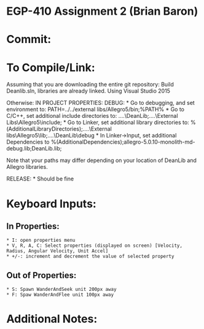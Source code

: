 # EGP-410 Assignment 2 (Brian Baron)

# Commit:
	

# To Compile/Link:
Assuming that you are downloading the entire git repository:
Build Deanlib.sln, libraries are already linked. Using Visual Studio 2015

Otherwise:
IN PROJECT PROPERTIES:
DEBUG:
	* Go to debugging, and set environment to: PATH=../../external libs/Allegro5/bin;%PATH%
	* Go to C/C++, set additional include directories to: ..\..\DeanLib;..\..\External Libs\Allegro5\include;
	* Go to Linker, set additional library directories to: %(AdditionalLibraryDirectories);..\..\External libs\Allegro5\lib;..\..\DeanLib\debug
	* In Linker->Input, set additional Dependencies to %(AdditionalDependencies);allegro-5.0.10-monolith-md-debug.lib;DeanLib.lib;

Note that your paths may differ depending on your location of DeanLib and Allegro libraries.

RELEASE:
	* Should be fine

# Keyboard Inputs:
## In Properties:
	* I: open properties menu
	* V, R, A, C: Select properties (displayed on screen) [Velocity, Radius, Angular Velocity, Unit Accel]
	* +/-: increment and decrement the value of selected property
## Out of Properties:
	* S: Spawn WanderAndSeek unit 200px away
	* F: Spaw WanderAndFlee unit 100px away

# Additional Notes: